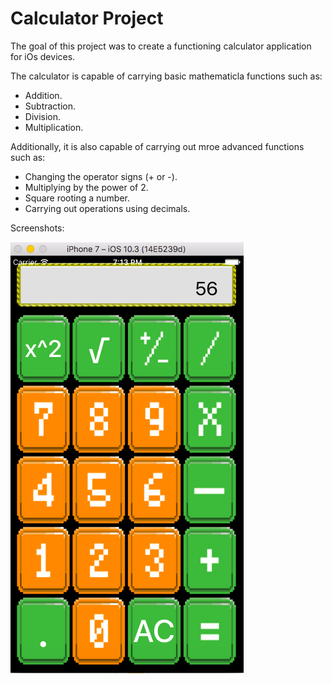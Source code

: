# Calculator Project

The goal of this project was to create a functioning calculator application for iOs devices.

The calculator is capable of carrying basic mathematicla functions such as:
* Addition.
* Subtraction.
* Division.
* Multiplication.

Additionally, it is also capable of carrying out mroe advanced functions such as:
* Changing the operator signs (+ or -).
* Multiplying by the power of 2.
* Square rooting a number.
* Carrying out operations using decimals.


Screenshots:

![alt text](https://github.com/MattDunne/College-Projects/blob/master/XCode%20Projects/Calculator%20Project/Screenshots/calculator_screenshot1.png "Screenshot")
